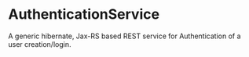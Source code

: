# AuthenticationService

A generic hibernate, Jax-RS based REST service for Authentication of a user creation/login.
